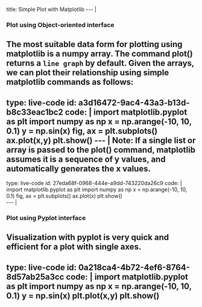 title: Simple Plot with Matplotlib
--- |
  ### Plot using Object-oriented interface
  The most suitable data form for plotting using matplotlib is a numpy array. The command plot() returns a `line graph` by default. Given the arrays, we can plot their relationship using simple matplotlib commands as follows:
---
type: live-code
id: a3d16472-9ac4-43a3-b13d-b8c33eac1bc2
code: |
  import matplotlib.pyplot as plt
  import numpy as np
  x = np.arange(-10, 10, 0.1)
  y = np.sin(x)
  fig, ax = plt.subplots()
  ax.plot(x,y)
  plt.show()
--- |
  Note: If a single list or array is passed to the plot() command, matplotlib assumes it is a sequence of y values, and automatically generates the x values.
---
type: live-code
id: 27eda68f-0968-444e-a9dd-743220da26c9
code: |
  import matplotlib.pyplot as plt
  import numpy as np
  x = np.arange(-10, 10, 0.1)
  fig, ax = plt.subplots()
  ax.plot(x)
  plt.show()  
--- |
  ### Plot using Pyplot interface
  Visualization with pyplot is very quick and efficient for a plot with single axes.
---
type: live-code
id: 0a218ca4-4b72-4ef6-8764-8d57ab25a3cc
code: |
  import matplotlib.pyplot as plt
  import numpy as np
  x = np.arange(-10, 10, 0.1)
  y = np.sin(x)
  plt.plot(x,y)
  plt.show()
---
